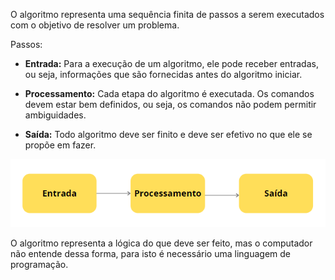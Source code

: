 O algoritmo representa uma sequência finita de passos a serem executados com o objetivo de resolver um problema.

Passos:

* **Entrada:** Para a execução de um algoritmo, ele pode receber entradas, ou seja, informações que são fornecidas antes 
do algoritmo iniciar.

* **Processamento:** Cada etapa do algoritmo é executada. Os comandos devem estar bem definidos, ou seja, os comandos 
não podem permitir ambiguidades.

* **Saída:** Todo algoritmo deve ser finito e deve ser efetivo no que ele se propõe em fazer.

![Fluxo Algoritmo](https://github.com/WoMakersCode/oficina-logica-de-programacao/blob/master/images/image15.png)

O algoritmo representa a lógica do que deve ser feito, mas o computador não entende dessa forma, para isto é 
necessário uma linguagem de programação.
